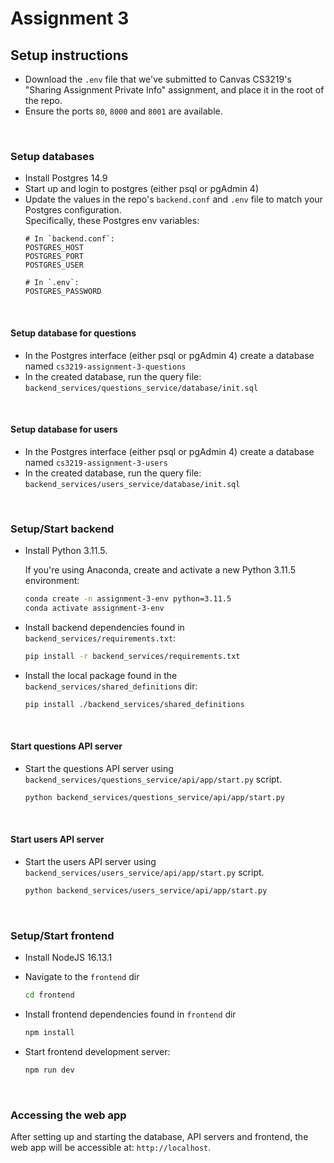 # Assignment 3

## Setup instructions

- Download the `.env` file that we've submitted to Canvas CS3219's "Sharing Assignment Private Info" assignment, and place it in the root of the repo.
- Ensure the ports `80`, `8000` and `8001` are available.

<br>

### Setup databases
- Install Postgres 14.9
- Start up and login to postgres (either psql or pgAdmin 4)
- Update the values in the repo's `backend.conf` and `.env` file to match your Postgres configuration. \
  Specifically, these Postgres env variables:
  ```properties
  # In `backend.conf`:
  POSTGRES_HOST
  POSTGRES_PORT
  POSTGRES_USER

  # In `.env`:
  POSTGRES_PASSWORD
  ```

<br>

#### Setup database for questions
- In the Postgres interface (either psql or pgAdmin 4) create a database named `cs3219-assignment-3-questions`
- In the created database, run the query file: `backend_services/questions_service/database/init.sql`

<br>

#### Setup database for users
- In the Postgres interface (either psql or pgAdmin 4) create a database named `cs3219-assignment-3-users`
- In the created database, run the query file: `backend_services/users_service/database/init.sql`

<br>

### Setup/Start backend
- Install Python 3.11.5.

  If you're using Anaconda, create and activate a new Python 3.11.5 environment:

  ```bash
  conda create -n assignment-3-env python=3.11.5
  conda activate assignment-3-env
  ```

- Install backend dependencies found in `backend_services/requirements.txt`:

  ```bash
  pip install -r backend_services/requirements.txt
  ```

- Install the local package found in the `backend_services/shared_definitions` dir:

  ```bash
  pip install ./backend_services/shared_definitions
  ```

<br>

#### Start questions API server
- Start the questions API server using `backend_services/questions_service/api/app/start.py` script.

  ```bash
  python backend_services/questions_service/api/app/start.py
  ```

<br>

#### Start users API server
- Start the users API server using `backend_services/users_service/api/app/start.py` script.

  ```bash
  python backend_services/users_service/api/app/start.py
  ```

<br>

### Setup/Start frontend
- Install NodeJS 16.13.1

- Navigate to the `frontend` dir

  ```bash
  cd frontend
  ```

- Install frontend dependencies found in `frontend` dir

  ```bash
  npm install
  ```
 
- Start frontend development server:

  ```bash
  npm run dev
  ```

<br>

### Accessing the web app
After setting up and starting the database, API servers and frontend, the web app will be accessible at: `http://localhost`.
